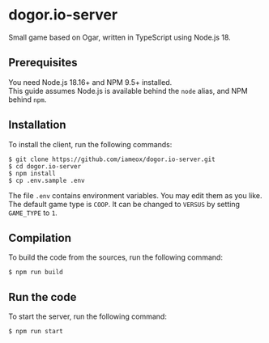 # dogor.io-server
Small game based on Ogar, written in TypeScript using Node.js 18. 

## Prerequisites
You need Node.js 18.16+ and NPM 9.5+ installed.  
This guide assumes Node.js is available behind the `node` alias, and NPM behind `npm`.

## Installation
To install the client, run the following commands:
```
$ git clone https://github.com/iameox/dogor.io-server.git
$ cd dogor.io-server
$ npm install
$ cp .env.sample .env
```

The file `.env` contains environment variables. You may edit them as you like.  
The default game type is `COOP`. It can be changed to `VERSUS` by setting `GAME_TYPE` to `1`.

## Compilation
To build the code from the sources, run the following command:
```
$ npm run build
```

## Run the code
To start the server, run the following command:
```
$ npm run start
```
